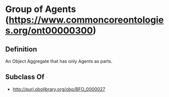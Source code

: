 # Group of Agents (https://www.commoncoreontologies.org/ont00000300)

## Definition
An Object Aggregate that has only Agents as parts.

## Subclass Of
- http://purl.obolibrary.org/obo/BFO_0000027

